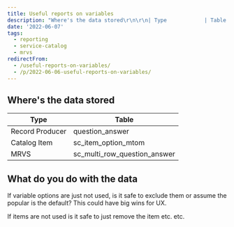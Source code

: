```yaml
---
title: Useful reports on variables
description: "Where's the data stored\r\n\r\n| Type            | Table                        |\r\n| --------------- | ---------------------------- |\r\n| Record Producer | questi..."
date: '2022-06-07'
tags:
  - reporting
  - service-catalog
  - mrvs
redirectFrom:
  - /useful-reports-on-variables/
  - /p/2022-06-06-useful-reports-on-variables/
---
```


## Where's the data stored

| Type            | Table                        |
| --------------- | ---------------------------- |
| Record Producer | question_answer              |
| Catalog Item    | sc_item_option_mtom          |
| MRVS            | sc_multi_row_question_answer |

## What do you do with the data

If variable options are just not used, is it safe to exclude them or assume the popular is the default?  This could have big wins for UX.

If items are not used is it safe to just remove the item etc. etc.